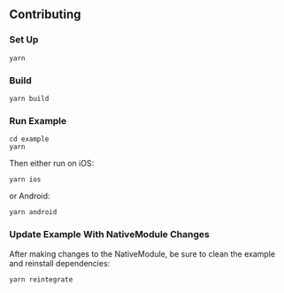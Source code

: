 ## Contributing

### Set Up

```
yarn
```

### Build

```
yarn build
```

### Run Example

```
cd example
yarn
```

Then either run on iOS:

```
yarn ios
```

or Android:

```
yarn android
```

### Update Example With NativeModule Changes

After making changes to the NativeModule, be sure to clean the example and reinstall dependencies:

```
yarn reintegrate
```
